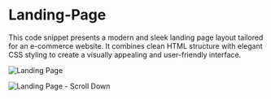 # Landing-Page
This code snippet presents a modern and sleek landing page layout tailored for an e-commerce website. It combines clean HTML structure with elegant CSS styling to create a visually appealing and user-friendly interface.

![Landing Page](landing_page1.png)

![Landing Page - Scroll Down](landing_page_scroll_down.png)
